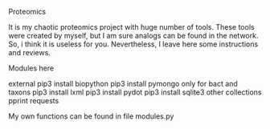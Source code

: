 Proteomics

It is my chaotic proteomics project with huge number of tools.
These tools were created by myself, but I am sure analogs can be found
in the network. So, i think it is useless for you. 
Nevertheless, I leave here some instructions and reviews.

Modules here

 external
pip3 install biopython
pip3 install pymongo
 only for bact and taxons
pip3 install lxml
pip3 install pydot
pip3 install sqlite3
 other
collections
pprint
requests

My own functions can be found in file modules.py